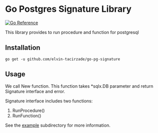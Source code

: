 # Go Postgres Signature Library
[![Go Reference](https://pkg.go.dev/badge/github.com/elvin-tacirzade/go-pg-signature.svg)](https://pkg.go.dev/github.com/elvin-tacirzade/go-pg-signature)

This library provides to run procedure and function for postgresql
## Installation
```
go get -u github.com/elvin-tacirzade/go-pg-signature
```
## Usage
We call New function. This function takes *sqlx.DB parameter and return Signature interface and error.

Signature interface includes two functions:
1. RunProcedure()
2. RunFunction()

See the [example](https://github.com/elvin-tacirzade/go-pg-signature/tree/main/example) subdirectory for more information.
